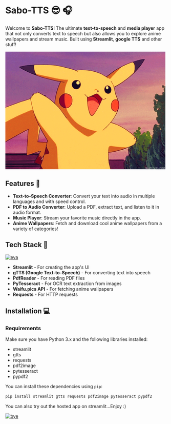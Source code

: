 # Sabo-TTS 😎 🎧

Welcome to **Sabo-TTS**! The ultimate **text-to-speech** and **media player** app that not only converts text to speech but also allows you to explore anime wallpapers and stream music. Built using **Streamlit**, **google TTS** and other stuff! 

[![Saboten-TTS Demo](assets/PIKA_WAVE.gif)](https://youtu.be/dQw4w9WgXcQ?si=qYVm0v_EK21DIm-g)

## Features 🌟

- **Text-to-Speech Converter**: Convert your text into audio in multiple languages and with speed control.
- **PDF to Audio Converter**: Upload a PDF, extract text, and listen to it in audio format.
- **Music Player**: Stream your favorite music directly in the app.
- **Anime Wallpapers**: Fetch and download cool anime wallpapers from a variety of categories!

## Tech Stack 🚀

[![eva](assets/eva.gif)](https://youtu.be/dQw4w9WgXcQ?si=qYVm0v_EK21DIm-g)

- **Streamlit** - For creating the app's UI
- **gTTS (Google Text-to-Speech)** - For converting text into speech
- **PdfReader** - For reading PDF files
- **PyTesseract** - For OCR text extraction from images
- **Waifu.pics API** - For fetching anime wallpapers
- **Requests** - For HTTP requests

## Installation 💻

### Requirements

Make sure you have Python 3.x and the following libraries installed:

- streamlit
- gtts
- requests
- pdf2image
- pytesseract
- pypdf2

You can install these dependencies using `pip`:

```bash
pip install streamlit gtts requests pdf2image pytesseract pypdf2
```
You can also try out the hosted app on streamlit...Enjoy :)

[![bye](assets/bye.gif)](https://youtu.be/dQw4w9WgXcQ?si=qYVm0v_EK21DIm-g)



